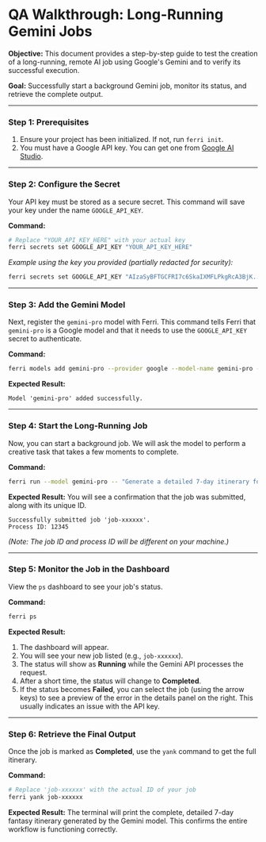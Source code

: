 # QA Walkthrough: Long-Running Gemini Jobs

**Objective:** This document provides a step-by-step guide to test the creation of a long-running, remote AI job using Google's Gemini and to verify its successful execution.

**Goal:** Successfully start a background Gemini job, monitor its status, and retrieve the complete output.

---

### Step 1: Prerequisites

1.  Ensure your project has been initialized. If not, run `ferri init`.
2.  You must have a Google API key. You can get one from [Google AI Studio](https://aistudio.google.com/app/apikey).

---

### Step 2: Configure the Secret

Your API key must be stored as a secure secret. This command will save your key under the name `GOOGLE_API_KEY`.

**Command:**
```bash
# Replace "YOUR_API_KEY_HERE" with your actual key
ferri secrets set GOOGLE_API_KEY "YOUR_API_KEY_HERE"
```

*Example using the key you provided (partially redacted for security):*
```bash
ferri secrets set GOOGLE_API_KEY "AIzaSyBFTGCFRI7c6SkaIXMFLPkgRcA3BjK...-0"
```

---

### Step 3: Add the Gemini Model

Next, register the `gemini-pro` model with Ferri. This command tells Ferri that `gemini-pro` is a Google model and that it needs to use the `GOOGLE_API_KEY` secret to authenticate.

**Command:**
```bash
ferri models add gemini-pro --provider google --model-name gemini-pro --api-key-secret GOOGLE_API_KEY
```

**Expected Result:**
```
Model 'gemini-pro' added successfully.
```

---

### Step 4: Start the Long-Running Job

Now, you can start a background job. We will ask the model to perform a creative task that takes a few moments to complete.

**Command:**
```bash
ferri run --model gemini-pro -- "Generate a detailed 7-day itinerary for a fantasy adventure through a magical forest, including encounters with mythical creatures and hidden landmarks."
```

**Expected Result:**
You will see a confirmation that the job was submitted, along with its unique ID.
```
Successfully submitted job 'job-xxxxxx'.
Process ID: 12345
```
*(Note: The job ID and process ID will be different on your machine.)*

---

### Step 5: Monitor the Job in the Dashboard

View the `ps` dashboard to see your job's status.

**Command:**
```bash
ferri ps
```

**Expected Result:**
1.  The dashboard will appear.
2.  You will see your new job listed (e.g., `job-xxxxxx`).
3.  The status will show as **Running** while the Gemini API processes the request.
4.  After a short time, the status will change to **Completed**.
5.  If the status becomes **Failed**, you can select the job (using the arrow keys) to see a preview of the error in the details panel on the right. This usually indicates an issue with the API key.

---

### Step 6: Retrieve the Final Output

Once the job is marked as **Completed**, use the `yank` command to get the full itinerary.

**Command:**
```bash
# Replace 'job-xxxxxx' with the actual ID of your job
ferri yank job-xxxxxx
```

**Expected Result:**
The terminal will print the complete, detailed 7-day fantasy itinerary generated by the Gemini model. This confirms the entire workflow is functioning correctly.
